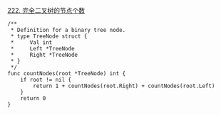 [222. 完全二叉树的节点个数](https://leetcode-cn.com/problems/count-complete-tree-nodes/)
````
/**
 * Definition for a binary tree node.
 * type TreeNode struct {
 *     Val int
 *     Left *TreeNode
 *     Right *TreeNode
 * }
 */
func countNodes(root *TreeNode) int {
    if root != nil {
        return 1 + countNodes(root.Right) + countNodes(root.Left)
    }
    return 0
}
````